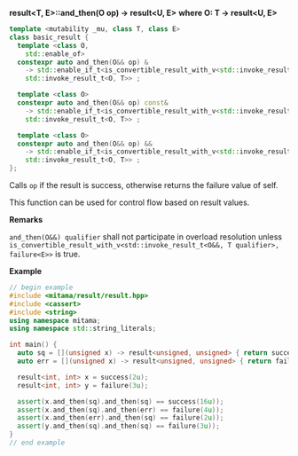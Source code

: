 **result&lt;T, E&gt;::and_then(O op) -> result&lt;U, E&gt;**
**where O: T -> result&lt;U, E&gt;**

```cpp
template <mutability _mu, class T, class E>
class basic_result {
  template <class O,
    std::enable_of>
  constexpr auto and_then(O&& op) &
    -> std::enable_if_t<is_convertible_result_with_v<std::invoke_result_t<O&&, T&>, failure<E>>,
    std::invoke_result_t<O, T>> ;

  template <class O>
  constexpr auto and_then(O&& op) const&
    -> std::enable_if_t<is_convertible_result_with_v<std::invoke_result_t<O&&, T const&>, failure<E>>,
    std::invoke_result_t<O, T>> ;

  template <class O>
  constexpr auto and_then(O&& op) &&
    -> std::enable_if_t<is_convertible_result_with_v<std::invoke_result_t<O&&, T&&>, failure<E>>,
    std::invoke_result_t<O, T>> ;
};
```

Calls `op` if the result is success, otherwise returns the failure value of self.

This function can be used for control flow based on result values.

**Remarks**

`and_then(O&&) qualifier` shall not participate in overload resolution unless `is_convertible_result_with_v<std::invoke_result_t<O&&, T qualifier>, failure<E>>` is true.

**Example**

```cpp
// begin example
#include <mitama/result/result.hpp>
#include <cassert>
#include <string>
using namespace mitama;
using namespace std::string_literals;

int main() {
  auto sq = [](unsigned x) -> result<unsigned, unsigned> { return success(x * x); };
  auto err = [](unsigned x) -> result<unsigned, unsigned> { return failure(x); };

  result<int, int> x = success(2u);
  result<int, int> y = failure(3u);

  assert(x.and_then(sq).and_then(sq) == success(16u));
  assert(x.and_then(sq).and_then(err) == failure(4u));
  assert(x.and_then(err).and_then(sq) == failure(2u));
  assert(y.and_then(sq).and_then(sq) == failure(3u));
}
// end example
```
